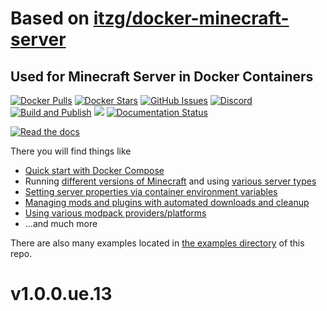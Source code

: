 # Based on [itzg/docker-minecraft-server](https://github.com/itzg/docker-minecraft-server)

## Used for Minecraft Server in Docker Containers


[![Docker Pulls](https://img.shields.io/docker/pulls/itzg/minecraft-server.svg)](https://hub.docker.com/r/itzg/minecraft-server/)
[![Docker Stars](https://img.shields.io/docker/stars/itzg/minecraft-server.svg?maxAge=2592000)](https://hub.docker.com/r/itzg/minecraft-server/)
[![GitHub Issues](https://img.shields.io/github/issues-raw/itzg/docker-minecraft-server.svg)](https://github.com/itzg/docker-minecraft-server/issues)
[![Discord](https://img.shields.io/discord/660567679458869252?label=Discord&logo=discord)](https://discord.gg/DXfKpjB)
[![Build and Publish](https://github.com/itzg/docker-minecraft-server/actions/workflows/build-multiarch.yml/badge.svg)](https://github.com/itzg/docker-minecraft-server/actions/workflows/build-multiarch.yml)
[![](https://img.shields.io/badge/Donate-Buy%20me%20a%20coffee-orange.svg)](https://www.buymeacoffee.com/itzg)
[![Documentation Status](https://readthedocs.org/projects/docker-minecraft-server/badge/?version=latest)](https://docker-minecraft-server.readthedocs.io/en/latest/?badge=latest)

 [![Read the docs](docs/img/docs-banner.png)](https://docker-minecraft-server.readthedocs.io/)

There you will find things like
- [Quick start with Docker Compose](https://docker-minecraft-server.readthedocs.io/en/latest/#using-docker-compose)
- Running [different versions of Minecraft](https://docker-minecraft-server.readthedocs.io/en/latest/versions/minecraft/) and using [various server types](https://docker-minecraft-server.readthedocs.io/en/latest/types-and-platforms/)
- [Setting server properties via container environment variables](https://docker-minecraft-server.readthedocs.io/en/latest/configuration/server-properties/)
- [Managing mods and plugins with automated downloads and cleanup](https://docker-minecraft-server.readthedocs.io/en/latest/mods-and-plugins/)
- [Using various modpack providers/platforms](https://docker-minecraft-server.readthedocs.io/en/latest/types-and-platforms/)
- ...and much more

There are also many examples located in [the examples directory](examples) of this repo.

# v1.0.0.ue.13